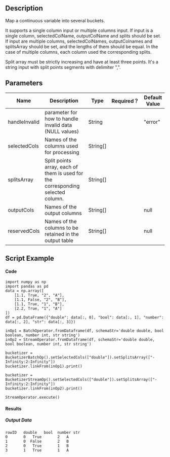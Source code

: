 ## Description
Map a continuous variable into several buckets.

 It supports a single column input or multiple columns input. If input is a single column, selectedColName,
 outputColName and splits should be set. If input are multiple columns, selectedColNames, outputColnames
 and splitsArray should be set, and the lengths of them should be equal. In the case of multiple columns,
 each column used the corresponding splits.

 Split array must be strictly increasing and have at least three points. It's a string input with split points
 segments with delimiter ",".

## Parameters
| Name | Description | Type | Required？ | Default Value |
| --- | --- | --- | --- | --- |
| handleInvalid | parameter for how to handle invalid data (NULL values) | String |  | "error" |
| selectedCols | Names of the columns used for processing | String[] |  |  |
| splitsArray | Split points array, each of them is used for the corresponding selected column. | String[] |  |  |
| outputCols | Names of the output columns | String[] |  | null |
| reservedCols | Names of the columns to be retained in the output table | String[] |  | null |


## Script Example
#### Code
```
import numpy as np
import pandas as pd
data = np.array([
    [1.1, True, "2", "A"],
    [1.1, False, "2", "B"],
    [1.1, True, "1", "B"],
    [2.2, True, "1", "A"]
])
df = pd.DataFrame({"double": data[:, 0], "bool": data[:, 1], "number": data[:, 2], "str": data[:, 3]})

inOp1 = BatchOperator.fromDataframe(df, schemaStr='double double, bool boolean, number int, str string')
inOp2 = StreamOperator.fromDataframe(df, schemaStr='double double, bool boolean, number int, str string')

bucketizer = BucketizerBatchOp().setSelectedCols(["double"]).setSplitsArray(["-Infinity:2:Infinity"])
bucketizer.linkFrom(inOp1).print()

bucketizer = BucketizerStreamOp().setSelectedCols(["double"]).setSplitsArray(["-Infinity:2:Infinity"])
bucketizer.linkFrom(inOp2).print()

StreamOperator.execute()
```
#### Results

##### Output Data
```
rowID   double   bool  number str
0       0   True       2   A
1       0  False       2   B
2       0   True       1   B
3       1   True       1   A
```
